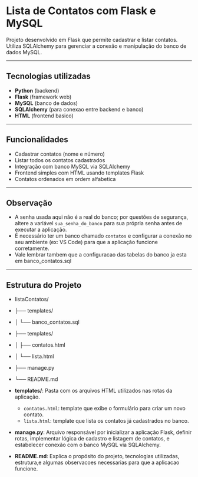 # Lista de Contatos com Flask e MySQL

Projeto desenvolvido em Flask que permite cadastrar e listar contatos.  
Utiliza SQLAlchemy para gerenciar a conexão e manipulação do banco de dados MySQL.

---

## Tecnologias utilizadas

- **Python** (backend)  
- **Flask** (framework web)  
- **MySQL** (banco de dados)  
- **SQLAlchemy** (para conexao entre backend e banco)
- **HTML** (frontend basico)

---

## Funcionalidades

- Cadastrar contatos (nome e número)  
- Listar todos os contatos cadastrados  
- Integração com banco MySQL via SQLAlchemy  
- Frontend simples com HTML usando templates Flask
- Contatos ordenados em ordem alfabetica

---

## Observação

- A senha usada aqui não é a real do banco; por questões de segurança, altere a variável `sua_senha_do_banco` para sua própria senha antes de executar a aplicação.  
- É necessário ter um banco chamado `contatos` e configurar a conexão no seu ambiente (ex: VS Code) para que a aplicação funcione corretamente.
- Vale lembrar tambem que a configuracao das tabelas do banco ja esta em banco_contatos.sql

---

## Estrutura do Projeto

- listaContatos/
- ├── templates/
- │ └── banco_contatos.sql
- ├── templates/
- │ ├── contatos.html 
- │ └── lista.html 
- ├── manage.py 
- └── README.md 

- **templates/**: Pasta com os arquivos HTML utilizados nas rotas da aplicação.  
  - `contatos.html`: template que exibe o formulário para criar um novo contato.  
  - `lista.html`: template que lista os contatos já cadastrados no banco.
- **manage.py**: Arquivo responsável por inicializar a aplicação Flask, definir rotas, implementar lógica de cadastro e listagem de contatos, e estabelecer conexão com o banco MySQL via SQLAlchemy.
- **README.md**: Explica o propósito do projeto, tecnologias utilizadas, estrutura,e algumas observacoes necessarias para que a aplicacao funcione.


